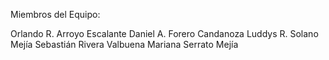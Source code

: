 Miembros del Equipo:

Orlando R. Arroyo Escalante
Daniel A. Forero Candanoza
Luddys R. Solano Mejía
Sebastián Rivera Valbuena
Mariana Serrato Mejía
